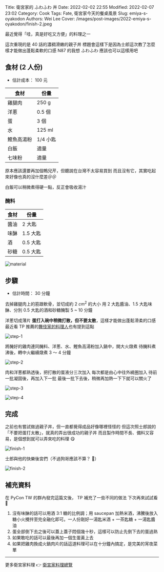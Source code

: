 Title: 衛宮家的 ふわふわ 丼
Date: 2022-02-02 22:55
Modified: 2022-02-07 23:02
Category: Cook
Tags: Fate, 衛宮家今天的餐桌風景
Slug: emiya-s-oyakodon
Authors: Wei Lee
Cover: /images/post-images/2022-emiya-s-oyakodon/finish-2.jpeg

最近覺得「哇，真是好吃又方便」的料理之一

<!--more-->

這次重現的是 40 話的濃稠滑嫩的親子丼
標題會這樣下是因為士郎這次教了怎麼樣才能做出蓬鬆柔軟的口感
N87 的我想 ふわふわ 應該也可以這樣用吧

## 食材 (2 人份)
* 估計成本： 100 元

| 食材 | 份量 |
|---|---|
| 雞腿肉 | 250 g |
| 洋蔥 | 0.5 個 |
| 蛋 | 3 個 |
| 水 | 125 ml |
| 鰹魚高湯粉 | 1/4 小匙 |
| 白飯 | 適量 |
| 七味粉 | 適量 |

原本應該還要再加個鴨兒芹，但聽說在台灣不太容易買到
而且沒有它，其實吃起來好像也真的沒什麼差＠＠

白飯可以稍微煮得硬一點，反正會吸收湯汁

### 醃料

| 食材 | 份量 |
|---|---|
| 醬油 | 2 大匙 |
| 味醂 | 1.5 大匙 |
| 酒 | 0.5 大匙 |
| 砂糖 | 0.5 大匙 |

![material](/images/post-images/2022-emiya-s-oyakodon/material.jpeg)

## 步驟
* 估計時間： 30 分鐘

去掉雞腿肉上的筋跟軟骨，並切成約 2 $cm^2$ 的大小
用 2 大匙醬油、1.5 大匙味醂、分別 0.5 大匙的酒和砂糖醃製 5 ~ 10 分鐘

洋蔥切成薄片
**蛋打入碗中稍微打散，但不要太散**，這樣才能做出蓬鬆滑柔的口感
最近看 TP 推薦的[舞伎家的料理人](https://ani.gamer.com.tw/animeVideo.php?sn=22158)也有提到這點

![step-1](/images/post-images/2022-emiya-s-oyakodon/step-1.jpeg)

將醃好的雞肉連同醃料、洋蔥、水、鰹魚高湯粉加入鍋中，開大火燉煮
待醃料煮沸後，轉中火繼續燉煮 3 ～ 4 分鐘

![step-2](/images/post-images/2022-emiya-s-oyakodon/step-2.jpeg)

肉和洋蔥都熟透後，把打散的蛋液分三次加入
每次都是由心中往外繞圈加入
待前一批凝固後，再加入下一批
最後一批下去後，稍微再加熱一下下就可以關火了

![step-3](/images/post-images/2022-emiya-s-oyakodon/step-3.jpeg)

![step-4](/images/post-images/2022-emiya-s-oyakodon/step-4.jpeg)

## 完成

之前也有嘗試做過親子丼，但一直都覺得成品好像哪裡怪怪的
但這次照士郎說的「不要把蛋打太散」，就真的弄出很成功的親子丼
而且製作時間不長、備料又容易，是個想到就可以弄來吃的料理 😋

![finish-1](/images/post-images/2022-emiya-s-oyakodon/finish-1.jpeg)

士郎與他的快樂後宮們（不過狗哥應該不算？ 🤔）

![finish-2](/images/post-images/2022-emiya-s-oyakodon/finish-2.jpeg)

## 補充資料

在 PyCon TW 的群內發完這篇文後， TP 補充了一些不同的做法
下次再來試試看 👀

1. 沒有味醂的話可以用酒 3:1 糖的比例調；用 saucepan 加熱米酒，沸騰後放入糖小火攪拌至完全融化即可。一人份剛好一湯匙米酒 + 一茶匙糖 + 一湯匙醬油
2. 蛋全部倒下去之後可以蓋上蓋子悶個幾十秒，這樣可以防止先倒下去的蛋過熟
3. 如果敢吃的話可以最後再加一個生蛋黃上去
4. 如果把雞肉換成火鍋肉片的話這道料理可以在十分鐘內搞定，是完美的宵夜菜單

---

更多衛宮家料理 👉 [衛宮家料理總覽]({filename}/pages/emiya-toc.md)
